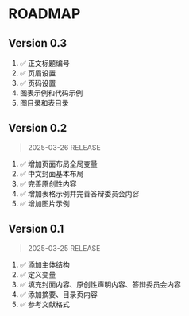 # ROADMAP

## Version 0.3

1. ✅ 正文标题编号
2. ✅ 页眉设置
3. ✅ 页码设置
4. 图表示例和代码示例
5. 图目录和表目录

## Version 0.2

> 2025-03-26 RELEASE

1. ✅ 增加页面布局全局变量
2. ✅ 中文封面基本布局
3. ✅ 完善原创性内容
4. ✅ 增加表格示例并完善答辩委员会内容
5. ✅ 增加图片示例

## Version 0.1

> 2025-03-25 RELEASE

1. ✅ 添加主体结构
2. ✅ 定义变量
3. ✅ 填充封面内容、原创性声明内容、答辩委员会内容
4. ✅ 添加摘要、目录页内容
5. ✅ 参考文献格式
